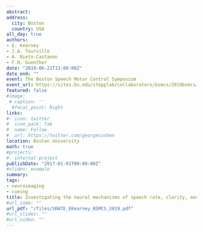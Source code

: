 ```yaml
---
abstract: 
address:
  city: Boston
  country: USA
all_day: true
authors: 
- E. Kearney
- J.A. Tourville
- A. Nieto-Castanon
- F.H. Guenther
date: "2019-06-21T13:00:00Z"
date_end: ""
event: The Boston Speech Motor Control Symposium
event_url: https://sites.bu.edu/stepplab/collaborators/bsmcs/2019bsmcs/
featured: false
#image:
 # caption: ''
  #focal_point: Right
links:
#- icon: twitter
#  icon_pack: fab
#  name: Follow
#  url: https://twitter.com/georgecushen
location: Boston University
math: true
#projects:
#- internal-project
publishDate: "2017-01-01T00:00:00Z"
#slides: example
summary: 
tags: 
- neuroimaging
- cueing
title: Investigating the neural mechanisms of speech rate, clarity, and emphasis
#url_code: ""
url_pdf: "/files/SRATE_EKearney_BSMCS_2019.pdf"
#url_slides: ""
#url_video: ""
---
```



